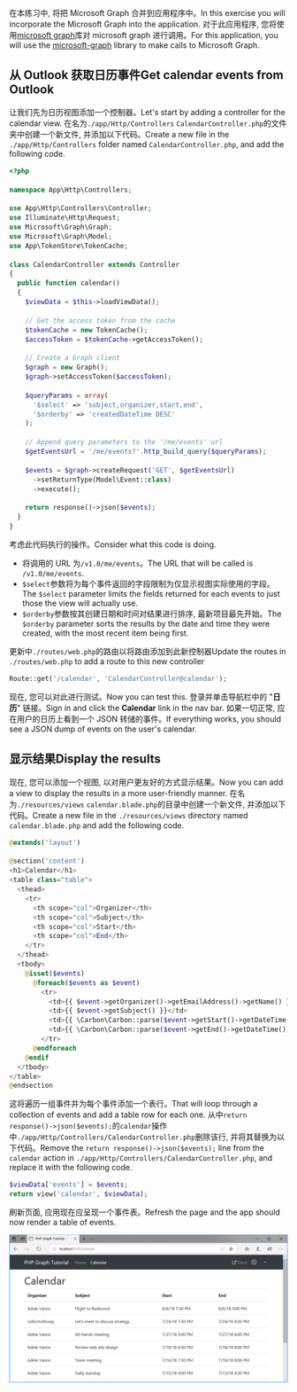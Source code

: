 <!-- markdownlint-disable MD002 MD041 -->

<span data-ttu-id="f54b1-101">在本练习中, 将把 Microsoft Graph 合并到应用程序中。</span><span class="sxs-lookup"><span data-stu-id="f54b1-101">In this exercise you will incorporate the Microsoft Graph into the application.</span></span> <span data-ttu-id="f54b1-102">对于此应用程序, 您将使用[microsoft graph](https://github.com/microsoftgraph/msgraph-sdk-php)库对 microsoft graph 进行调用。</span><span class="sxs-lookup"><span data-stu-id="f54b1-102">For this application, you will use the [microsoft-graph](https://github.com/microsoftgraph/msgraph-sdk-php) library to make calls to Microsoft Graph.</span></span>

## <a name="get-calendar-events-from-outlook"></a><span data-ttu-id="f54b1-103">从 Outlook 获取日历事件</span><span class="sxs-lookup"><span data-stu-id="f54b1-103">Get calendar events from Outlook</span></span>

<span data-ttu-id="f54b1-104">让我们先为日历视图添加一个控制器。</span><span class="sxs-lookup"><span data-stu-id="f54b1-104">Let's start by adding a controller for the calendar view.</span></span> <span data-ttu-id="f54b1-105">在名为`./app/Http/Controllers` `CalendarController.php`的文件夹中创建一个新文件, 并添加以下代码。</span><span class="sxs-lookup"><span data-stu-id="f54b1-105">Create a new file in the `./app/Http/Controllers` folder named `CalendarController.php`, and add the following code.</span></span>

```php
<?php

namespace App\Http\Controllers;

use App\Http\Controllers\Controller;
use Illuminate\Http\Request;
use Microsoft\Graph\Graph;
use Microsoft\Graph\Model;
use App\TokenStore\TokenCache;

class CalendarController extends Controller
{
  public function calendar()
  {
    $viewData = $this->loadViewData();

    // Get the access token from the cache
    $tokenCache = new TokenCache();
    $accessToken = $tokenCache->getAccessToken();

    // Create a Graph client
    $graph = new Graph();
    $graph->setAccessToken($accessToken);

    $queryParams = array(
      '$select' => 'subject,organizer,start,end',
      '$orderby' => 'createdDateTime DESC'
    );

    // Append query parameters to the '/me/events' url
    $getEventsUrl = '/me/events?'.http_build_query($queryParams);

    $events = $graph->createRequest('GET', $getEventsUrl)
      ->setReturnType(Model\Event::class)
      ->execute();

    return response()->json($events);
  }
}
```

<span data-ttu-id="f54b1-106">考虑此代码执行的操作。</span><span class="sxs-lookup"><span data-stu-id="f54b1-106">Consider what this code is doing.</span></span>

- <span data-ttu-id="f54b1-107">将调用的 URL 为`/v1.0/me/events`。</span><span class="sxs-lookup"><span data-stu-id="f54b1-107">The URL that will be called is `/v1.0/me/events`.</span></span>
- <span data-ttu-id="f54b1-108">`$select`参数将为每个事件返回的字段限制为仅显示视图实际使用的字段。</span><span class="sxs-lookup"><span data-stu-id="f54b1-108">The `$select` parameter limits the fields returned for each events to just those the view will actually use.</span></span>
- <span data-ttu-id="f54b1-109">`$orderby`参数按其创建日期和时间对结果进行排序, 最新项目最先开始。</span><span class="sxs-lookup"><span data-stu-id="f54b1-109">The `$orderby` parameter sorts the results by the date and time they were created, with the most recent item being first.</span></span>

<span data-ttu-id="f54b1-110">更新中`./routes/web.php`的路由以将路由添加到此新控制器</span><span class="sxs-lookup"><span data-stu-id="f54b1-110">Update the routes in `./routes/web.php` to add a route to this new controller</span></span>

```php
Route::get('/calendar', 'CalendarController@calendar');
```

<span data-ttu-id="f54b1-111">现在, 您可以对此进行测试。</span><span class="sxs-lookup"><span data-stu-id="f54b1-111">Now you can test this.</span></span> <span data-ttu-id="f54b1-112">登录并单击导航栏中的 "**日历**" 链接。</span><span class="sxs-lookup"><span data-stu-id="f54b1-112">Sign in and click the **Calendar** link in the nav bar.</span></span> <span data-ttu-id="f54b1-113">如果一切正常, 应在用户的日历上看到一个 JSON 转储的事件。</span><span class="sxs-lookup"><span data-stu-id="f54b1-113">If everything works, you should see a JSON dump of events on the user's calendar.</span></span>

## <a name="display-the-results"></a><span data-ttu-id="f54b1-114">显示结果</span><span class="sxs-lookup"><span data-stu-id="f54b1-114">Display the results</span></span>

<span data-ttu-id="f54b1-115">现在, 您可以添加一个视图, 以对用户更友好的方式显示结果。</span><span class="sxs-lookup"><span data-stu-id="f54b1-115">Now you can add a view to display the results in a more user-friendly manner.</span></span> <span data-ttu-id="f54b1-116">在名为`./resources/views` `calendar.blade.php`的目录中创建一个新文件, 并添加以下代码。</span><span class="sxs-lookup"><span data-stu-id="f54b1-116">Create a new file in the `./resources/views` directory named `calendar.blade.php` and add the following code.</span></span>

```php
@extends('layout')

@section('content')
<h1>Calendar</h1>
<table class="table">
  <thead>
    <tr>
      <th scope="col">Organizer</th>
      <th scope="col">Subject</th>
      <th scope="col">Start</th>
      <th scope="col">End</th>
    </tr>
  </thead>
  <tbody>
    @isset($events)
      @foreach($events as $event)
        <tr>
          <td>{{ $event->getOrganizer()->getEmailAddress()->getName() }}</td>
          <td>{{ $event->getSubject() }}</td>
          <td>{{ \Carbon\Carbon::parse($event->getStart()->getDateTime())->format('n/j/y g:i A') }}</td>
          <td>{{ \Carbon\Carbon::parse($event->getEnd()->getDateTime())->format('n/j/y g:i A') }}</td>
        </tr>
      @endforeach
    @endif
  </tbody>
</table>
@endsection
```

<span data-ttu-id="f54b1-117">这将遍历一组事件并为每个事件添加一个表行。</span><span class="sxs-lookup"><span data-stu-id="f54b1-117">That will loop through a collection of events and add a table row for each one.</span></span> <span data-ttu-id="f54b1-118">从中`return response()->json($events);`的`calendar`操作中`./app/Http/Controllers/CalendarController.php`删除该行, 并将其替换为以下代码。</span><span class="sxs-lookup"><span data-stu-id="f54b1-118">Remove the `return response()->json($events);` line from the `calendar` action in `./app/Http/Controllers/CalendarController.php`, and replace it with the following code.</span></span>

```php
$viewData['events'] = $events;
return view('calendar', $viewData);
```

<span data-ttu-id="f54b1-119">刷新页面, 应用现在应呈现一个事件表。</span><span class="sxs-lookup"><span data-stu-id="f54b1-119">Refresh the page and the app should now render a table of events.</span></span>

![事件表的屏幕截图](./images/add-msgraph-01.png)
